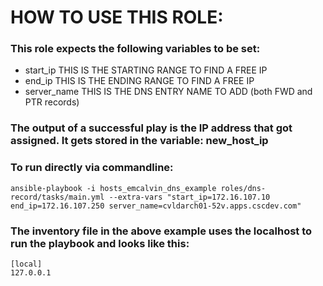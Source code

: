 # HOW TO USE THIS ROLE:

### This role expects the following variables to be set:
* start_ip	THIS IS THE STARTING RANGE TO FIND A FREE IP
* end_ip		THIS IS THE ENDING RANGE TO FIND A FREE IP
* server_name	THIS IS THE DNS ENTRY NAME TO ADD (both FWD and PTR records)

### The output of a successful play is the IP address that got assigned.  It gets stored in the variable: new_host_ip

### To run directly via commandline:
`ansible-playbook -i hosts_emcalvin_dns_example roles/dns-record/tasks/main.yml --extra-vars "start_ip=172.16.107.10 end_ip=172.16.107.250 server_name=cvldarch01-52v.apps.cscdev.com"`

### The inventory file in the above example uses the localhost to run the playbook and looks like this:
```
[local]
127.0.0.1
```
